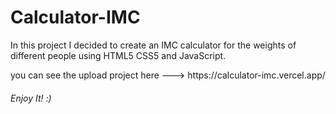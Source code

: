 # Calculator-IMC
In this project I decided to create an IMC calculator for the weights of different people using HTML5 CSS5 and JavaScript.

<p>you can see the upload project here ---> https://calculator-imc.vercel.app/</p>

<h6>Enjoy It! :)<h6/>
